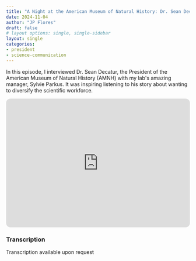```yaml
---
title: "A Night at the American Museum of Natural History: Dr. Sean Decatur"
date: 2024-11-04
author: "JP Flores"
draft: false
# layout options: single, single-sidebar
layout: single
categories:
- president
- science-communication
---
```


In this episode, I interviewed Dr. Sean Decatur, the President of the American Museum of Natural History (AMNH) with my lab's amazing manager, Sylvie Parkus. It was inspiring listening to his story about wanting to diversify the scientific workforce.

<iframe style="border-radius:12px" src="https://open.spotify.com/embed/episode/51wDj0jBoTSTx4VR7dzVE9?utm_source=generator&theme=0" width="100%" height="352" frameBorder="0" allowfullscreen="" allow="autoplay; clipboard-write; encrypted-media; fullscreen; picture-in-picture" loading="lazy"></iframe>

### Transcription

Transcription available upon request
